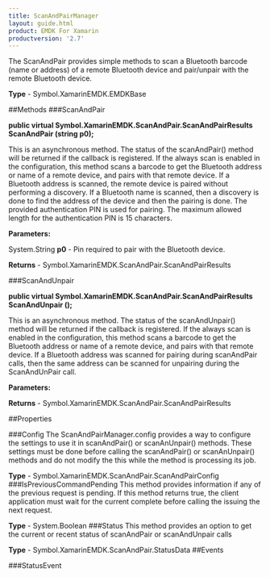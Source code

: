 ```yaml
---
title: ScanAndPairManager
layout: guide.html
product: EMDK For Xamarin 
productversion: '2.7' 
---
```

The ScanAndPair provides simple methods to scan a Bluetooth barcode (name or address) of a remote Bluetooth device and pair/unpair with the remote Bluetooth device.

**Type** - Symbol.XamarinEMDK.EMDKBase

##Methods
###ScanAndPair

**public virtual Symbol.XamarinEMDK.ScanAndPair.ScanAndPairResults ScanAndPair (string p0);**

This is an asynchronous method. The status of the scanAndPair() method will be returned if the callback is registered. If the always scan is enabled in the configuration, this method scans a barcode to get the Bluetooth address or name of a remote device, and pairs with that remote device. If a Bluetooth address is scanned, the remote device is paired without performing a discovery. If a Bluetooth name is scanned, then a discovery is done to find the address of the device and then the pairing is done. The provided authentication PIN is used for pairing. The maximum allowed length for the authentication PIN is 15 characters.

**Parameters:**

System.String **p0**  - Pin required to pair with the Bluetooth device.

**Returns** - Symbol.XamarinEMDK.ScanAndPair.ScanAndPairResults

###ScanAndUnpair

**public virtual Symbol.XamarinEMDK.ScanAndPair.ScanAndPairResults ScanAndUnpair ();**

This is an asynchronous method. The status of the scanAndUnpair() method will be returned if the callback is registered. If the always scan is enabled in the configuration, this method scans a barcode to get the Bluetooth address or name of a remote device, and pairs with that remote device. 
If a Bluetooth address was scanned for pairing during scanAndPair calls, then the same address can be scanned for unpairing during the ScanAndUnPair call.

**Parameters:**

**Returns** - Symbol.XamarinEMDK.ScanAndPair.ScanAndPairResults

##Properties

###Config
The ScanAndPairManager.config provides a way to configure the settings to use it in scanAndPair() or scanAnUnpair() methods. These settings must be done before calling the scanAndPair() or scanAnUnpair() methods and do not modify the this while the method is processing its job.

**Type** - Symbol.XamarinEMDK.ScanAndPair.ScanAndPairConfig
###IsPreviousCommandPending
This method provides information if any of the previous request is pending. If this method returns true, the client application must wait for the current complete before calling the issuing the next request.

**Type** - System.Boolean
###Status
This method provides an option to get the current or recent status of scanAndPair or scanAndUnpair calls

**Type** - Symbol.XamarinEMDK.ScanAndPair.StatusData
##Events

###StatusEvent


        

